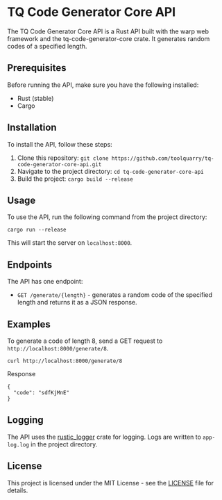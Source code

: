# TQ Code Generator Core API

The TQ Code Generator Core API is a Rust API built with the warp web framework and the tq-code-generator-core crate. It generates random codes of a specified length.

## Prerequisites

Before running the API, make sure you have the following installed:

- Rust (stable)
- Cargo

## Installation

To install the API, follow these steps:

1. Clone this repository: `git clone https://github.com/toolquarry/tq-code-generator-core-api.git`
2. Navigate to the project directory: `cd tq-code-generator-core-api`
3. Build the project: `cargo build --release`

## Usage

To use the API, run the following command from the project directory:

```
cargo run --release
```

This will start the server on `localhost:8000`.

## Endpoints

The API has one endpoint:

- `GET /generate/{length}` - generates a random code of the specified length and returns it as a JSON response.

## Examples

To generate a code of length 8, send a GET request to `http://localhost:8000/generate/8`.

```
curl http://localhost:8000/generate/8
```

Response

```
{
  "code": "sdfKjMnE"
}
```

## Logging

The API uses the [rustic_logger](https://crates.io/crates/rustic-logger) crate for logging. Logs are written to `app-log.log` in the project directory.

## License

This project is licensed under the MIT License - see the [LICENSE](LICENSE) file for details.
